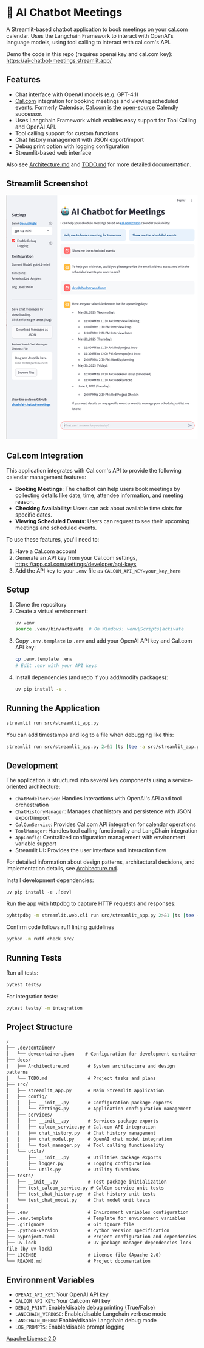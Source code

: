 # 💬 AI Chatbot Meetings

A Streamlit-based chatbot application to book meetings on your cal.com calendar.
Uses the Langchain Framework to interact with OpenAI's language models, using tool calling to interact with cal.com's API.

Demo the code in this repo (requires openai key and cal.com key): https://ai-chatbot-meetings.streamlit.app/

## Features

-   Chat interface with OpenAI models (e.g. GPT-4.1)
-   [Cal.com](https://cal.com) integration for booking meetings and viewing scheduled events.
    Formerly Calendso, [Cal.com is the open-source](https://github.com/calcom/cal.com) Calendly successor.
-   Uses Langchain Framework which enables easy support for Tool Calling and OpenAI API.
-   Tool calling support for custom functions
-   Chat history management with JSON export/import
-   Debug print option with logging configuration
-   Streamlit-based web interface

Also see [Architecture.md](docs/Architecture.md) and [TODO.md](docs/TODO.md) for more detailed documentation.

## Streamlit Screenshot

![Streamlit Screenshot 2025-05-28](docs/ai-chatbot-meetings-2025-05-28.png)

## Cal.com Integration

This application integrates with Cal.com's API to provide the following calendar management features:

-   **Booking Meetings**: The chatbot can help users book meetings by collecting details like date, time, attendee information, and meeting reason.
-   **Checking Availability**: Users can ask about available time slots for specific dates.
-   **Viewing Scheduled Events**: Users can request to see their upcoming meetings and scheduled events.

To use these features, you'll need to:

1. Have a Cal.com account
2. Generate an API key from your Cal.com settings, https://app.cal.com/settings/developer/api-keys
3. Add the API key to your `.env` file as `CALCOM_API_KEY=your_key_here`

## Setup

1. Clone the repository
2. Create a virtual environment:
    ```bash
    uv venv
    source .venv/bin/activate  # On Windows: venv\Scripts\activate
    ```
3. Copy `.env.template` to `.env` and add your OpenAI API key and Cal.com API key:
    ```bash
    cp .env.template .env
    # Edit .env with your API keys
    ```
4. Install dependencies (and redo if you add/modify packages):
    ```bash
    uv pip install -e .
    ```

## Running the Application

```bash
streamlit run src/streamlit_app.py
```

You can add timestamps and log to a file when debugging like this:

```bash
streamlit run src/streamlit_app.py 2>&1 |ts |tee -a src/streamlit_app.py.log
```

## Development

The application is structured into several key components using a service-oriented architecture:

-   `ChatModelService`: Handles interactions with OpenAI's API and tool orchestration
-   `ChatHistoryManager`: Manages chat history and persistence with JSON export/import
-   `CalComService`: Provides Cal.com API integration for calendar operations
-   `ToolManager`: Handles tool calling functionality and LangChain integration
-   `AppConfig`: Centralized configuration management with environment variable support
-   Streamlit UI: Provides the user interface and interaction flow

For detailed information about design patterns, architectural decisions, and implementation details, see [Architecture.md](docs/Architecture.md).

Install development dependencies:

```
uv pip install -e .[dev]
```

Run the app with [httpdbg](https://github.com/cle-b/httpdbg) to capture HTTP requests and responses:

```bash
pyhttpdbg -m streamlit.web.cli run src/streamlit_app.py 2>&1 |ts |tee -a src/streamlit_app.py.log
```

Confirm code follows ruff linting guidelines

```bash
python -m ruff check src/
```

## Running Tests

Run all tests:

```bash
pytest tests/
```

For integration tests:

```bash
pytest tests/ -m integration
```

## Project Structure

```
/
├── .devcontainer/
│   └── devcontainer.json    # Configuration for development container
├── docs/
│   ├── Architecture.md       # System architecture and design patterns
│   └── TODO.md               # Project tasks and plans
├── src/
│   ├── streamlit_app.py      # Main Streamlit application
│   ├── config/
│   │   ├── __init__.py       # Configuration package exports
│   │   └── settings.py       # Application configuration management
│   ├── services/
│   │   ├── __init__.py       # Services package exports
│   │   ├── calcom_service.py # Cal.com API integration
│   │   ├── chat_history.py   # Chat history management
│   │   ├── chat_model.py     # OpenAI chat model integration
│   │   └── tool_manager.py   # Tool calling functionality
│   └── utils/
│       ├── __init__.py       # Utilities package exports
│       ├── logger.py         # Logging configuration
│       └── utils.py          # Utility functions
├── tests/
│   ├── __init__.py           # Test package initialization
│   ├── test_calcom_service.py # CalCom service unit tests
│   ├── test_chat_history.py  # Chat history unit tests
│   └── test_chat_model.py    # Chat model unit tests
│
├── .env                      # Environment variables configuration
├── .env.template             # Template for environment variables
├── .gitignore                # Git ignore file
├── .python-version           # Python version specification
├── pyproject.toml            # Project configuration and dependencies
├── uv.lock                   # UV package manager dependencies lock file (by uv lock)
├── LICENSE                   # License file (Apache 2.0)
└── README.md                 # Project documentation
```

## Environment Variables

-   `OPENAI_API_KEY`: Your OpenAI API key
-   `CALCOM_API_KEY`: Your Cal.com API key
-   `DEBUG_PRINT`: Enable/disable debug printing (True/False)
-   `LANGCHAIN_VERBOSE`: Enable/disable Langchain verbose mode
-   `LANGCHAIN_DEBUG`: Enable/disable Langchain debug mode
-   `LOG_PROMPTS`: Enable/disable prompt logging

[Apache License 2.0](LICENSE)
